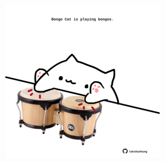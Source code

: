 <!-- built at 09/03/2023, 11:00:54 UTC -->
<p align="center">
  <img width="500" height="500" src="./ReadmeImage.svg">
</p>
